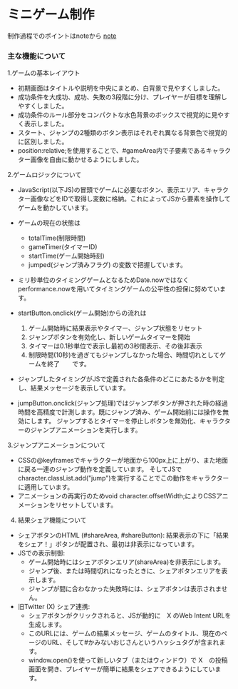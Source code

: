 # ミニゲーム制作

制作過程でのポイントはnoteから
[note](https://note.com/ery_ashiato/n/n5a0c73c20e8a)

### 主な機能について
1.ゲームの基本レイアウト
* 初期画面はタイトルや説明を中央にまとめ、白背景で見やすくしました。
* 成功条件を大成功、成功、失敗の3段階に分け、プレイヤーが目標を理解しやすくしました。
* 成功条件のルール部分をコンパクトな水色背景のボックスで視覚的に見やすく表示しました。
* スタート、ジャンプの2種類のボタン表示はそれぞれ異なる背景色で視覚的に区別しました。
* position:relative;を使用することで、#gameArea内で子要素であるキャラクター画像を自由に動かせるようにしました。

2.ゲームロジックについて
* JavaScript(以下JS)の冒頭でゲームに必要なボタン、表示エリア、キャラクター画像などをIDで取得し変数に格納。これによってJSから要素を操作してゲームを動かしています。
* ゲームの現在の状態は
    - totalTime(制限時間)
    - gameTimer(タイマーID)
    - startTime(ゲーム開始時刻)
    - jumped(ジャンプ済みフラグ)
  の変数で把握しています。
* ミリ秒単位のタイミングゲームとなるためDate.nowではなくperformance.nowを用いてタイミングゲームの公平性の担保に努めています。
* startButton.onclick(ゲーム開始)からの流れは
  1. ゲーム開始時に結果表示やタイマー、ジャンプ状態をリセット
  2. ジャンプボタンを有効化し、新しいゲームタイマーを開始
  3. タイマーは0.1秒単位で表示し最初の3秒間表示、その後非表示
  4. 制限時間(10秒)を過ぎてもジャンプしなかった場合、時間切れとしてゲームを終了　　です。
* ジャンプしたタイミングがJSで定義された各条件のどこにあたるかを判定し、結果メッセージを表示しています。

* jumpButton.onclick(ジャンプ処理)ではジャンプボタンが押された時の経過時間を高精度で計測します。既にジャンプ済み、ゲーム開始前には操作を無効にします。
  ジャンプするとタイマーを停止しボタンを無効化、キャラクターのジャンプアニメーションを実行します。

3.ジャンプアニメーションについて
* CSSの@keyframesでキャラクターが地面から100px上に上がり、また地面に戻る一連のジャンプ動作を定義しています。
  そしてJSでcharacter.classList.add("jump")を実行することでこの動作をキャラクターに適用しています。
* アニメーションの再実行のためvoid character.offsetWidth;によりCSSアニメーションをリセットしています。

4. 結果シェア機能について
 * シェアボタンのHTML (#shareArea, #shareButton): 結果表示の下に「結果をシェア！」ボタンが配置され、最初は非表示になっています。
 * JSでの表示制御:
   * ゲーム開始時にはシェアボタンエリア(shareArea)を非表示にします。
   * ジャンプ後、または時間切れになったときに、シェアボタンエリアを表示します。
   * ジャンプが間に合わなかった失敗時には、シェアボタンは表示されません。
 * 旧Twitter (X) シェア連携:
   * シェアボタンがクリックされると、JSが動的に　X のWeb Intent URLを生成します。
   * このURLには、ゲームの結果メッセージ、ゲームのタイトル、現在のページのURL、そして#かみないおじさんというハッシュタグが含まれます。
   * window.open()を使って新しいタブ（またはウィンドウ）で X　の投稿画面を開き、プレイヤーが簡単に結果をシェアできるようにしています。


